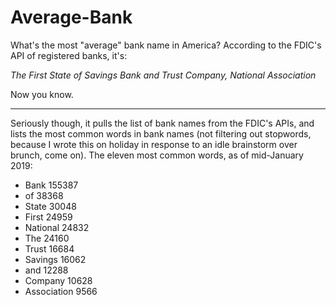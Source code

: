 # Average-Bank

What's the most "average" bank name in America? According to the FDIC's API of registered banks, it's: 

_The First State of Savings Bank and Trust Company, National Association_

Now you know.

--- 

Seriously though, it pulls the list of bank names from the FDIC's APIs, and lists the most common words in bank names (not filtering out stopwords, because I wrote this on holiday in response to an idle brainstorm over brunch, come on). The eleven most common words, as of mid-January 2019: 

* Bank 155387
* of 38368
* State 30048
* First 24959
* National 24832
* The 24160
* Trust 16684
* Savings 16062
* and 12288
* Company 10628
* Association 9566
